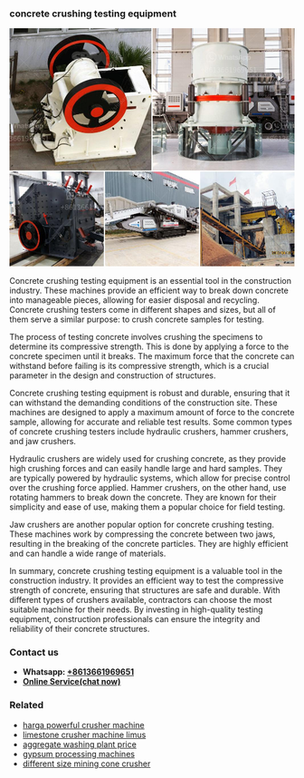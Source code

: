 <h3>concrete crushing testing equipment</h3><img src='1704791395.jpg' alt=''><p>Concrete crushing testing equipment is an essential tool in the construction industry. These machines provide an efficient way to break down concrete into manageable pieces, allowing for easier disposal and recycling. Concrete crushing testers come in different shapes and sizes, but all of them serve a similar purpose: to crush concrete samples for testing.</p><p>The process of testing concrete involves crushing the specimens to determine its compressive strength. This is done by applying a force to the concrete specimen until it breaks. The maximum force that the concrete can withstand before failing is its compressive strength, which is a crucial parameter in the design and construction of structures.</p><p>Concrete crushing testing equipment is robust and durable, ensuring that it can withstand the demanding conditions of the construction site. These machines are designed to apply a maximum amount of force to the concrete sample, allowing for accurate and reliable test results. Some common types of concrete crushing testers include hydraulic crushers, hammer crushers, and jaw crushers.</p><p>Hydraulic crushers are widely used for crushing concrete, as they provide high crushing forces and can easily handle large and hard samples. They are typically powered by hydraulic systems, which allow for precise control over the crushing force applied. Hammer crushers, on the other hand, use rotating hammers to break down the concrete. They are known for their simplicity and ease of use, making them a popular choice for field testing.</p><p>Jaw crushers are another popular option for concrete crushing testing. These machines work by compressing the concrete between two jaws, resulting in the breaking of the concrete particles. They are highly efficient and can handle a wide range of materials.</p><p>In summary, concrete crushing testing equipment is a valuable tool in the construction industry. It provides an efficient way to test the compressive strength of concrete, ensuring that structures are safe and durable. With different types of crushers available, contractors can choose the most suitable machine for their needs. By investing in high-quality testing equipment, construction professionals can ensure the integrity and reliability of their concrete structures.</p><h3>Contact us</h3><ul><li><strong>Whatsapp:&nbsp;<a href="https://wa.me/8613661969651">+8613661969651</a></strong></li><li><a href="https://swt.shibang-china.com/?git&amp;zhl&amp;concrete crushing testing equipment"><strong>Online Service(chat now)</strong></a></li></ul><h3>Related</h3><ul><li><a href='harga powerful crusher machine.md'>harga powerful crusher machine</a></li><li><a href='limestone crusher machine limus.md'>limestone crusher machine limus</a></li><li><a href='aggregate washing plant price.md'>aggregate washing plant price</a></li><li><a href='gypsum processing machines.md'>gypsum processing machines</a></li><li><a href='different size mining cone crusher.md'>different size mining cone crusher</a></li></ul>